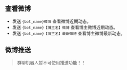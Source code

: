 ## 查看微博

- 发送 `{bot_name}微博` 查看微博近期动态。
- 发送 `{bot_name}【博主名】微博` 查看博主微博近期动态。
- 发送 `{bot_name}【博主名】最新微博` 查看博主微博最新动态。

## 微博推送

> 群聊机器人暂不可使用推送功能！！
